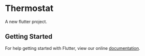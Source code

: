 # Thermostat

A new flutter project.

## Getting Started

For help getting started with Flutter, view our online
[documentation](http://flutter.io/).
